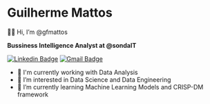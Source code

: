 # Guilherme Mattos

👋🏼 Hi, I’m @gfmattos

**Bussiness Intelligence Analyst at @sondaIT**

[![Linkedin Badge](https://img.shields.io/badge/-Linkedin-blue?style=flat-square&logo=Linkedin&logoColor=white&link=https:/https://www.linkedin.com/in/guilhermefmattos/)](https://www.linkedin.com/in/guilhermefmattos/)
[![Gmail Badge](https://img.shields.io/badge/-Gmail-c14438?style=flat-square&logo=Gmail&logoColor=white&link=mailto:gf.mattos21@gmail.com)](mailto:gf.mattos21@gmail.com)

- 👾 I'm currently working with Data Analysis
- 👀 I’m interested in Data Science and Data Engineering
- 🌱 I’m currently learning Machine Learning Models and CRISP-DM framework

<!---
gfmattos/gfmattos is a ✨ special ✨ repository because its `README.md` (this file) appears on your GitHub profile.
You can click the Preview link to take a look at your changes.
--->
